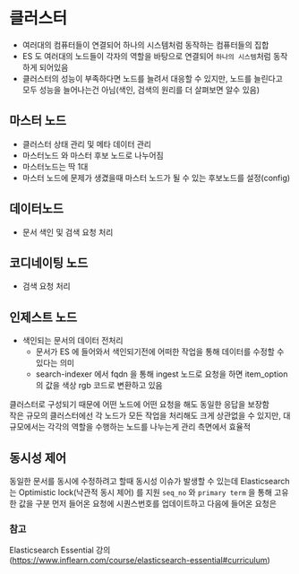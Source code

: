 # 클러스터

- 여러대의 컴퓨터들이 연결되어 하나의 시스템처럼 동작하는 컴퓨터들의 집합
- ES 도 여러대의 노드들이 각자의 역할을 바탕으로 연결되어 `하나의 시스템`처럼 동작하게 되어있음
- 클러스터의 성능이 부족하다면 노드를 늘려서 대응할 수 있지만,  노드를 늘린다고 모두 성능을 늘어나는건 아님(색인, 검색의 원리를 더 살펴보면 알수 있음)

## 마스터 노드

- 클러스터 상태 관리 및 메타 데이터 관리
- 마스터노드 와 마스터 후보 노드로 나누어짐
- 마스터노드는 딱 1대
- 마스터 노드에 문제가 생겼을때 마스터 노드가 될 수 있는 후보노드를 설정(config)

## 데이터노드

- 문서 색인 및 검색 요청 처리

## 코디네이팅 노드

- 검색 요청 처리

## 인제스트 노드

- 색인되는 문서의 데이터 전처리
    - 문서가 ES 에 들어와서 색인되기전에 어떠한 작업을 통해 데이터를 수정할 수 있다는 의미
    - search-indexer 에서 fqdn 을 통해 ingest 노드로 요청을 하면 item_option 의 값을 색상 rgb 코드로 변환하고 있음
    
클러스터로 구성되기 때문에 어떤 노드에 어떤 요청을 해도 동일한 응답을 보장함  
작은 규모의 클러스터에선 각 노드가 모든 작업을 처리해도 크게 상관없을 수 있지만, 대규모에서는 각각의 역할을 수행하는 노드를 나누는게 관리 측면에서 효율적

## 동시성 제어

동일한 문서를 동시에 수정하려고 할때 동시성 이슈가 발생할 수 있는데 Elasticsearch 는 Optimistic lock(낙관적 동시 제어) 를 지원
`seq_no` 와 `primary term` 을 통해 고유한 값을 구분
먼저 들어온 요청에 시퀀스번호를 업데이트하고 다음에 들어온 요청은

### 참고
Elasticsearch Essential 강의 (https://www.inflearn.com/course/elasticsearch-essential#curriculum)

